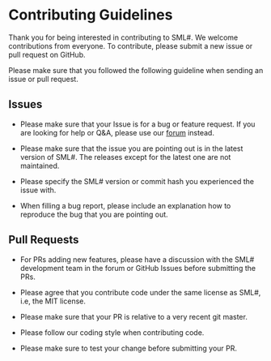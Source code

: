 Contributing Guidelines
=======================

Thank you for being interested in contributing to SML#.
We welcome contributions from everyone.  To contribute, please submit
a new issue or pull request on GitHub.

Please make sure that you followed the following guideline when sending
an issue or pull request.

Issues
------

* Please make sure that your Issue is for a bug or feature request.
  If you are looking for help or Q&A, please use our [forum] instead.

  [forum]: https://github.com/smlsharp/forum/discussions

* Please make sure that the issue you are pointing out is in the latest
  version of SML#. The releases except for the latest one are not
  maintained.

* Please specify the SML# version or commit hash you experienced the
  issue with.

* When filling a bug report, please include an explanation how to
  reproduce the bug that you are pointing out.

Pull Requests
-------------

* For PRs adding new features, please have a discussion with the SML#
  development team in the forum or GitHub Issues before submitting the PRs.

* Please agree that you contribute code under the same license as SML#,
  i.e, the MIT license.

* Please make sure that your PR is relative to a very recent git master.

* Please follow our coding style when contributing code.

* Please make sure to test your change before submitting your PR.
